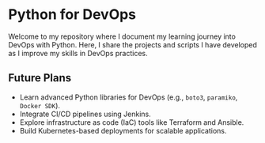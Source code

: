 # Python for DevOps

Welcome to my repository where I document my learning journey into DevOps with Python. Here, I share the projects and scripts I have developed as I improve my skills in DevOps practices.

## Future Plans

- Learn advanced Python libraries for DevOps (e.g., `boto3`, `paramiko`, `Docker SDK`).
- Integrate CI/CD pipelines using Jenkins.
- Explore infrastructure as code (IaC) tools like Terraform and Ansible.
- Build Kubernetes-based deployments for scalable applications.

